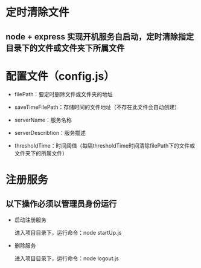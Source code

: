 定时清除文件
===

node + express 实现开机服务自启动，定时清除指定目录下的文件或文件夹下所属文件
---

# 配置文件（config.js）

+ filePath：要定时删除文件或文件夹的地址

+ saveTimeFilePath：存储时间的文件地址（不存在此文件会自动创建）

+ serverName：服务名称

+ serverDescribtion：服务描述

+ thresholdTime：时间阈值（每隔thresholdTime时间清除filePath下的文件或文件夹下的所属文件）

# 注册服务

## 以下操作必须以管理员身份运行

+ 启动注册服务
  
  进入项目目录下，运行命令：node startUp.js

+ 删除服务
  
  进入项目目录下，运行命令：node logout.js